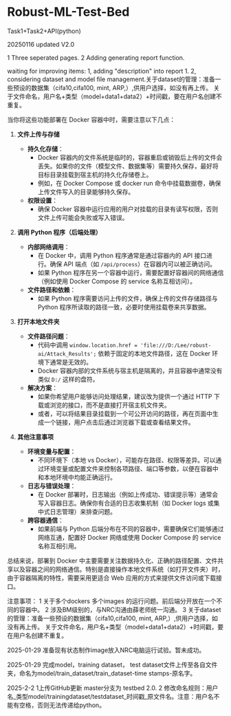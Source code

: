 # Robust-ML-Test-Bed
Task1+Task2+API(python)

20250116
updated V2.0

1 Three seperated pages.
2 Adding generating report function.

waiting for improving items:
1, adding "description" into report 1.
2, considering dataset and model file management.关于dataset的管理：准备一些预设的数据集（cifa10,cifa100, mint, ARP,）,供用户选择，如没有再上传。  关于文件命名，用户名+类型（model+data1+data2）+时间戳，要在用户名创建不重复。


当你将这些功能部署在 Docker 容器中时，需要注意以下几点：

1. **文件上传与存储**  
   - **持久化存储**：  
     - Docker 容器内的文件系统是临时的，容器重启或销毁后上传的文件会丢失。如果你的文件（模型文件、数据集等）需要持久保存，最好将目标目录挂载到宿主机的持久化存储卷上。  
     - 例如，在 Docker Compose 或 docker run 命令中挂载数据卷，确保上传文件写入的目录能够持久保存。  
   - **权限设置**：  
     - 确保 Docker 容器中运行应用的用户对挂载的目录有读写权限，否则文件上传可能会失败或写入错误。

2. **调用 Python 程序（后端处理）**  
   - **内部网络调用**：  
     - 在 Docker 中，调用 Python 程序通常是通过容器内的 API 接口进行。确保 API 端点（如 `/api/process`）在容器内可以被正确访问。  
     - 如果 Python 程序在另一个容器中运行，需要配置好容器间的网络通信（例如使用 Docker Compose 的 service 名称互相访问）。  
   - **文件路径和依赖**：  
     - 如果 Python 程序需要访问上传的文件，确保上传的文件存储路径与 Python 程序所读取的路径一致，必要时使用挂载卷来共享数据。

3. **打开本地文件夹**  
   - **文件路径问题**：  
     - 代码中调用 `window.location.href = 'file:///D:/Lee/robust-ai/Attack_Results';` 依赖于固定的本地文件路径，这在 Docker 环境下通常是无效的。  
     - Docker 容器内部的文件系统与宿主机是隔离的，并且容器中通常没有类似 `D:/` 这样的盘符。  
   - **解决方案**：  
     - 如果你希望用户能够访问处理结果，建议改为提供一个通过 HTTP 下载或浏览的接口，而不是直接打开宿主机文件夹。  
     - 或者，可以将结果目录挂载到一个可公开访问的路径，再在页面中生成一个链接，用户点击后通过浏览器下载或查看结果文件。

4. **其他注意事项**  
   - **环境变量与配置**：  
     - 不同环境下（本地 vs Docker），可能存在路径、权限等差异。可以通过环境变量或配置文件来控制各项路径、端口等参数，以便在容器中和本地环境中均能正确运行。  
   - **日志与错误处理**：  
     - 在 Docker 部署时，日志输出（例如上传成功、错误提示等）通常会写入容器日志。确保你有合适的日志收集机制（如 Docker logs 或集中式日志管理）来排查问题。  
   - **跨容器通信**：  
     - 如果前端与 Python 后端分布在不同的容器中，需要确保它们能够通过网络互通，配置好 Docker 网络或使用 Docker Compose 的 service 名称互相引用。

总结来说，部署到 Docker 中主要需要关注数据持久化、正确的路径配置、文件共享以及容器之间的网络通信。特别是直接操作本地文件系统（如打开文件夹）时，由于容器隔离的特性，需要采用更适合 Web 应用的方式来提供文件访问或下载接口。


注意事项：
1 关于多个dockers 多个images 的运行问题。前后端分开放在一个不同的容器中。
2 涉及BM级别的，与NRC沟通由薛老师统一沟通。
3 关于dataset的管理：准备一些预设的数据集（cifa10,cifa100, mint, ARP,）,供用户选择，如没有再上传。  关于文件命名，用户名+类型（model+data1+data2）+时间戳，要在用户名创建不重复。

2025-01-29
准备现有状态制作image放入NRC电脑运行试验。暂未成功。

2025-01-29
完成model，training dataset， test dataset文件上传至各自文件夹，命名为model/train_dataset/train_dataset-time stamps-原名字。

2025-2-2
1上传GitHub更新 master分支为 testbed 2.0. 
2 修改命名规则：用户名_类型model/trainingdataset/testdataset_时间戳_原文件名。注意：用户名不能有空格，否则无法传递给python。
